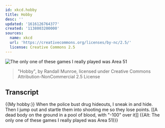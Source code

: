 ```yaml
---
id: xkcd.hobby
title: Hobby
desc: ''
updated: '1616126764377'
created: '1138003200000'
sources:
  name: xkcd
  url: 'https://creativecommons.org/licenses/by-nc/2.5/'
  license: Creative Commons 2.5
---
```

![The only one of these games I really played was Area 51](https://imgs.xkcd.com/comics/hobby.jpg)
> "Hobby", by Randall Munroe, licensed under Creative Commons Attribution-NonCommercial 2.5 License

## Transcript
{{My hobby:}}
When the police bust drug hideouts, I sneak in and hide. Then I jump out and startle them into shooting me so they lose points.
[[A dead body on the ground in a pool of blood, with "-100" over it]]
{{Alt: The only one of these games I really played was Area 51)}}
